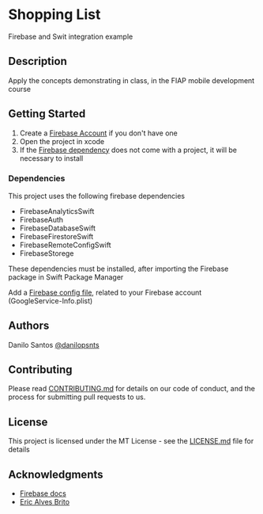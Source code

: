 # Shopping List

Firebase and Swit integration example

## Description

Apply the concepts demonstrating in class, in the FIAP mobile development course

## Getting Started
1. Create a [Firebase Account](https://support.google.com/appsheet/answer/10104995?hl=en) if you don't have one 
2. Open the project in xcode
3. If the [Firebase dependency](https://firebase.google.com/docs/ios/setup#add-sdks) does not come with a project, it will be necessary to install

### Dependencies

This project uses the following firebase dependencies

* FirebaseAnalyticsSwift
* FirebaseAuth
* FirebaseDatabaseSwift
* FirebaseFirestoreSwift
* FirebaseRemoteConfigSwift
* FirebaseStorege

These dependencies must be installed, after importing the Firebase package in Swift Package Manager

Add a [Firebase config file](https://firebase.google.com/docs/ios/setup#add-config-file), related to your Firebase account (GoogleService-Info.plist)

## Authors

Danilo Santos
[@danilopsnts](https://www.linkedin.com/in/danilopsnts/)

## Contributing

Please read [CONTRIBUTING.md](CONTRIBUTING.md) for details on our code of conduct, and the process for submitting pull requests to us.
## License

This project is licensed under the MT License - see the [LICENSE.md](LICENSE.md) file for details

## Acknowledgments

* [Firebase docs](https://firebase.google.com/docs/ios/setup)
* [Eric Alves Brito](https://www.linkedin.com/in/ericbrito)